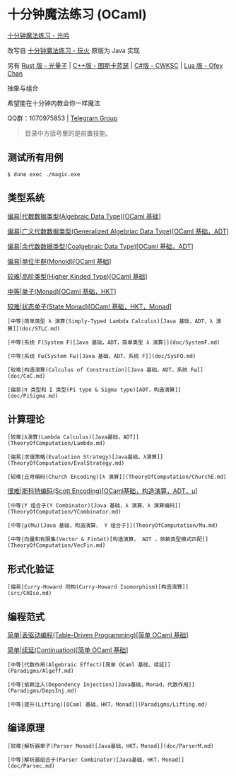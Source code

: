 # 十分钟魔法练习 (OCaml)

[十分钟魔法练习 - 光吟](https://github.com/LighghtEeloo/magic-in-ten-mins-ml)

改写自 [十分钟魔法练习 - 玩火](https://github.com/goldimax/magic-in-ten-mins)
原版为 Java 实现

另有
[Rust 版 - 光量子](https://github.com/PhotonQuantum/magic-in-ten-mins-rs) |
[C++版 - 图斯卡蓝瑟](https://github.com/tusikalanse/magic-in-ten-mins-cpp) |
[C#版 - CWKSC](https://github.com/CWKSC/magic-in-ten-mins-csharp) |
[Lua 版 - Ofey Chan](https://github.com/ofey404/magic-in-ten-mins-lua)

抽象与组合

希望能在十分钟内教会你一样魔法

QQ群：1070975853 |
[Telegram Group](https://t.me/joinchat/HZm-VAAFTrIxoxQQ)

> 目录中方括号里的是前置技能。

## 测试所有用例

``` shell script
$ dune exec ./magic.exe
```

## 类型系统

[偏易|代数数据类型(Algebraic Data Type)[OCaml 基础]](TypeSystem/ADT.md)

[偏易|广义代数数据类型(Generalized Algebriac Data Type)[OCaml 基础，ADT]](TypeSystem/GADT.md)

[偏易|余代数数据类型(Coalgebraic Data Type)[OCaml 基础，ADT]](TypeSystem/CoData.md)

[偏易|单位半群(Monoid)[OCaml 基础]](TypeSystem/Monoid.md)

[较难|高阶类型(Higher Kinded Type)[OCaml 基础]](TypeSystem/HKT.md)

[中等|单子(Monad)[OCaml 基础，HKT]](TypeSystem/Monad.md)

[较难|状态单子(State Monad)[OCaml 基础，HKT，Monad]](TypeSystem/StateMonad.md)

    [中等|简单类型 λ 演算(Simply-Typed Lambda Calculus)[Java 基础，ADT，λ 演算]](doc/STLC.md)

    [中等|系统 F(System F)[Java 基础，ADT，简单类型 λ 演算]](doc/SystemF.md)

    [中等|系统 Fω(System Fω)[Java 基础，ADT，系统 F]](doc/SysFO.md)

    [较难|构造演算(Calculus of Construction)[Java 基础，ADT，系统 Fω]](doc/CoC.md)

    [偏易|π 类型和 Σ 类型(Pi type & Sigma type)[ADT，构造演算]](doc/PiSigma.md)

## 计算理论

    [较难|λ演算(Lambda Calculus)[Java基础，ADT]](TheoryOfComputation/Lambda.md)

    [偏易|求值策略(Evaluation Strategy)[Java基础，λ演算]](TheoryOfComputation/EvalStrategy.md)

    [较难|丘奇编码(Church Encoding)[λ 演算]](TheoryOfComputation/ChurchE.md)

[很难|斯科特编码(Scott Encoding)[OCaml基础，构造演算，ADT，μ]](TheoryOfComputation/ScottE.md)

    [中等|Y 组合子(Y Combinator)[Java 基础，λ 演算，λ 演算编码]](TheoryOfComputation/YCombinator.md)

    [中等|μ(Mu)[Java 基础，构造演算， Y 组合子]](TheoryOfComputation/Mu.md)

    [中等|向量和有限集(Vector & FinSet)[构造演算， ADT ，依赖类型模式匹配]](TheoryOfComputation/VecFin.md)

## 形式化验证

    [偏易|Curry-Howard 同构(Curry-Howard Isomorphism)[构造演算]](src/CHIso.md)

## 编程范式

[简单|表驱动编程(Table-Driven Programming)[简单 OCaml 基础]](Paradigms/TableDriven.md)

[简单|续延(Continuation)[简单 OCaml 基础]](Paradigms/Continuation.md)

    [中等|代数作用(Algebraic Effect)[简单 OCaml 基础，续延]](Paradigms/Algeff.md)

    [中等|依赖注入(Dependency Injection)[Java基础，Monad，代数作用]](Paradigms/DepsInj.md)

    [中等|提升(Lifting)[OCaml 基础，HKT，Monad]](Paradigms/Lifting.md)

## 编译原理

    [较难|解析器单子(Parser Monad)[Java基础，HKT，Monad]](doc/ParserM.md)

    [中等|解析器组合子(Parser Combinator)[Java基础，HKT，Monad]](doc/Parsec.md)